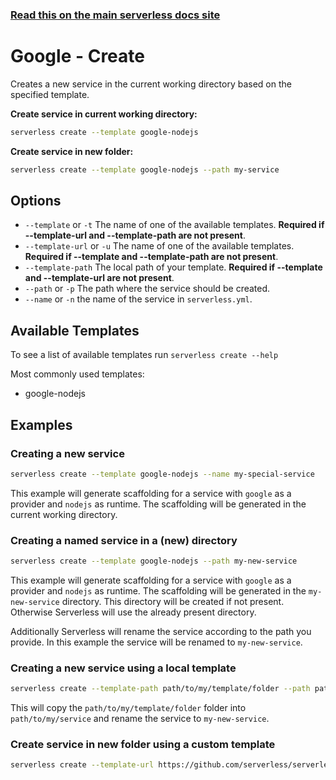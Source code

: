 <!--
title: Serverless Framework Commands - Google Cloud Functions - Create
menuText: create
menuOrder: 1
description: Creates a new Service in your current working directory
layout: Doc
-->

<!-- DOCS-SITE-LINK:START automatically generated  -->
### [Read this on the main serverless docs site](https://www.serverless.com/framework/docs/providers/google/cli-reference/create)
<!-- DOCS-SITE-LINK:END -->

# Google - Create

Creates a new service in the current working directory based on the specified template.

**Create service in current working directory:**

```bash
serverless create --template google-nodejs
```

**Create service in new folder:**

```bash
serverless create --template google-nodejs --path my-service
```

## Options

- `--template` or `-t` The name of one of the available templates. **Required if --template-url and --template-path are not present**.
- `--template-url` or `-u` The name of one of the available templates. **Required if --template and --template-path are not present**.
- `--template-path` The local path of your template. **Required if --template and --template-url are not present**.
- `--path` or `-p` The path where the service should be created.
- `--name` or `-n` the name of the service in `serverless.yml`.

## Available Templates

To see a list of available templates run `serverless create --help`

Most commonly used templates:

- google-nodejs

## Examples

### Creating a new service

```bash
serverless create --template google-nodejs --name my-special-service
```

This example will generate scaffolding for a service with `google` as a provider and `nodejs` as runtime. The scaffolding will be generated in the current working directory.

### Creating a named service in a (new) directory

```bash
serverless create --template google-nodejs --path my-new-service
```

This example will generate scaffolding for a service with `google` as a provider and `nodejs` as runtime. The scaffolding will be generated in the `my-new-service` directory. This directory will be created if not present. Otherwise Serverless will use the already present directory.

Additionally Serverless will rename the service according to the path you provide. In this example the service will be renamed to `my-new-service`.

### Creating a new service using a local template

```bash
serverless create --template-path path/to/my/template/folder --path path/to/my/service --name my-new-service
```

This will copy the `path/to/my/template/folder` folder into `path/to/my/service` and rename the service to `my-new-service`.

### Create service in new folder using a custom template

```bash
serverless create --template-url https://github.com/serverless/serverless/tree/master/lib/plugins/create/templates/google-nodejs --path myService
```
